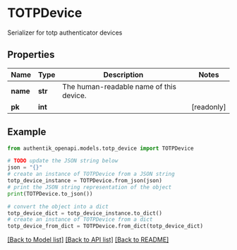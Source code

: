 # TOTPDevice

Serializer for totp authenticator devices

## Properties

Name | Type | Description | Notes
------------ | ------------- | ------------- | -------------
**name** | **str** | The human-readable name of this device. | 
**pk** | **int** |  | [readonly] 

## Example

```python
from authentik_openapi.models.totp_device import TOTPDevice

# TODO update the JSON string below
json = "{}"
# create an instance of TOTPDevice from a JSON string
totp_device_instance = TOTPDevice.from_json(json)
# print the JSON string representation of the object
print(TOTPDevice.to_json())

# convert the object into a dict
totp_device_dict = totp_device_instance.to_dict()
# create an instance of TOTPDevice from a dict
totp_device_from_dict = TOTPDevice.from_dict(totp_device_dict)
```
[[Back to Model list]](../README.md#documentation-for-models) [[Back to API list]](../README.md#documentation-for-api-endpoints) [[Back to README]](../README.md)


